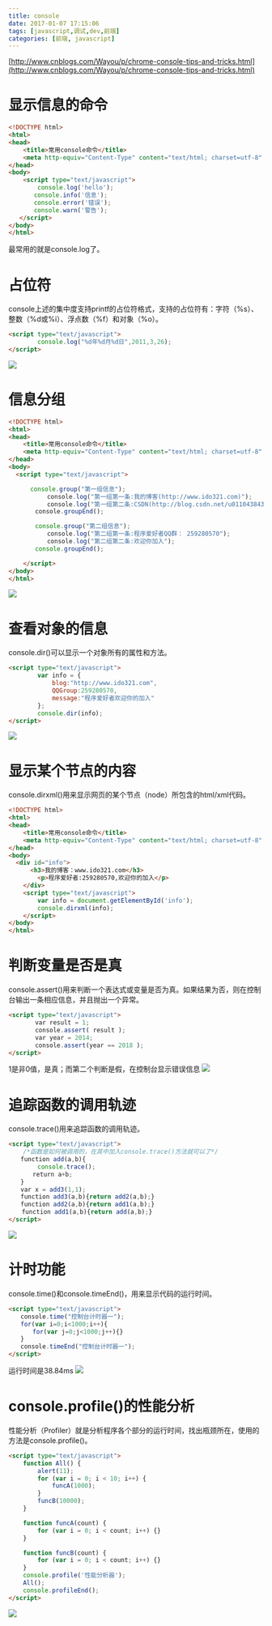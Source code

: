 ```yaml
---
title: console
date: 2017-01-07 17:15:06
tags: [javascript,调试,dev,前端]
categories: [前端, javascript]
---
```


[http://www.cnblogs.com/Wayou/p/chrome-console-tips-and-tricks.html](http://www.cnblogs.com/Wayou/p/chrome-console-tips-and-tricks.html)
# 显示信息的命令
```html
<!DOCTYPE html>
<html>
<head>
    <title>常用console命令</title>
    <meta http-equiv="Content-Type" content="text/html; charset=utf-8" />
</head>
<body>
    <script type="text/javascript">
        console.log('hello');
       console.info('信息');
       console.error('错误');
       console.warn('警告');
   </script>
</body>
</html>
```
最常用的就是console.log了。

# 占位符
console上述的集中度支持printf的占位符格式，支持的占位符有：字符（%s）、整数（%d或%i）、浮点数（%f）和对象（%o）。
```html
<script type="text/javascript">
        console.log("%d年%d月%d日",2011,3,26);
</script>
```
![](https://cloud.githubusercontent.com/assets/7871813/17443543/c10e7578-5b6d-11e6-9fe6-b9574597515a.png)

# 信息分组
```html
<!DOCTYPE html>
<html>
<head>
    <title>常用console命令</title>
    <meta http-equiv="Content-Type" content="text/html; charset=utf-8" />
</head>
<body>
  <script type="text/javascript">

      console.group("第一组信息");
    　　　　console.log("第一组第一条:我的博客(http://www.ido321.com)");
    　　　　console.log("第一组第二条:CSDN(http://blog.csdn.net/u011043843)");
    　　console.groupEnd();

　　    console.group("第二组信息");
    　　　　console.log("第二组第一条:程序爱好者QQ群： 259280570");
    　　　　console.log("第二组第二条:欢迎你加入");
　　    console.groupEnd();

    </script>
</body>
</html>
```
![](https://cloud.githubusercontent.com/assets/7871813/17443563/d824b86c-5b6d-11e6-83fa-e623693d3118.png)

# 查看对象的信息
console.dir()可以显示一个对象所有的属性和方法。
```html
<script type="text/javascript">
        var info = {
            blog:"http://www.ido321.com",
            QQGroup:259280570,
            message:"程序爱好者欢迎你的加入"
        };
        console.dir(info);
</script>
```
![](https://cloud.githubusercontent.com/assets/7871813/17443571/e6d04f34-5b6d-11e6-9ed0-6b64afd5587a.png)

# 显示某个节点的内容
console.dirxml()用来显示网页的某个节点（node）所包含的html/xml代码。
```html
<!DOCTYPE html>
<html>
<head>
    <title>常用console命令</title>
    <meta http-equiv="Content-Type" content="text/html; charset=utf-8" />
</head>
<body>
  <div id="info">
      <h3>我的博客：www.ido321.com</h3>
        <p>程序爱好者:259280570,欢迎你的加入</p>
    </div>
    <script type="text/javascript">
        var info = document.getElementById('info');
        console.dirxml(info);
    </script>
</body>
</html>
```

# 判断变量是否是真
console.assert()用来判断一个表达式或变量是否为真。如果结果为否，则在控制台输出一条相应信息，并且抛出一个异常。
```html
<script type="text/javascript">
    　　var result = 1;
    　　console.assert( result );
    　　var year = 2014;
    　　console.assert(year == 2018 );
</script>
```
1是非0值，是真；而第二个判断是假，在控制台显示错误信息
![](https://cloud.githubusercontent.com/assets/7871813/17443601/0c202f34-5b6e-11e6-9b50-ce0cbc843ea5.png)

# 追踪函数的调用轨迹
console.trace()用来追踪函数的调用轨迹。
```html
<script type="text/javascript">
    /*函数是如何被调用的，在其中加入console.trace()方法就可以了*/
　　function add(a,b){
        console.trace();
　　　　return a+b;
　　}
　　var x = add3(1,1);
　　function add3(a,b){return add2(a,b);}
　　function add2(a,b){return add1(a,b);}
  　function add1(a,b){return add(a,b);}
</script>
```
![](https://cloud.githubusercontent.com/assets/7871813/17443612/1b91bf50-5b6e-11e6-8bb8-2441435521bf.png)

# 计时功能
console.time()和console.timeEnd()，用来显示代码的运行时间。
```html
<script type="text/javascript">
　　console.time("控制台计时器一");
　　for(var i=0;i<1000;i++){
　　　　for(var j=0;j<1000;j++){}
　　}
　　console.timeEnd("控制台计时器一");
</script>
```
运行时间是38.84ms
![](https://cloud.githubusercontent.com/assets/7871813/17443620/28b45d3c-5b6e-11e6-9cf4-f4fc7c6b84bf.png)

# console.profile()的性能分析
性能分析（Profiler）就是分析程序各个部分的运行时间，找出瓶颈所在，使用的方法是console.profile()。
```html
<script type="text/javascript">
    function All() {
        alert(11);
        for (var i = 0; i < 10; i++) {
            funcA(1000);
        }
        funcB(10000);
    }

    function funcA(count) {
        for (var i = 0; i < count; i++) {}
    }

    function funcB(count) {
        for (var i = 0; i < count; i++) {}
    }
    console.profile('性能分析器');
    All();
    console.profileEnd();
</script>
```
![](https://cloud.githubusercontent.com/assets/7871813/17443637/438c79b4-5b6e-11e6-896a-5d9a0c5da63d.png)